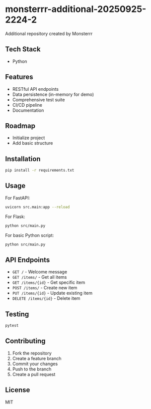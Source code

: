 # monsterrr-additional-20250925-2224-2

Additional repository created by Monsterrr

## Tech Stack
- Python

## Features
- RESTful API endpoints
- Data persistence (in-memory for demo)
- Comprehensive test suite
- CI/CD pipeline
- Documentation

## Roadmap
- Initialize project
- Add basic structure

## Installation

```bash
pip install -r requirements.txt
```

## Usage

For FastAPI:
```bash
uvicorn src.main:app --reload
```

For Flask:
```bash
python src/main.py
```

For basic Python script:
```bash
python src/main.py
```

## API Endpoints

- `GET /` - Welcome message
- `GET /items/` - Get all items
- `GET /items/{id}` - Get specific item
- `POST /items/` - Create new item
- `PUT /items/{id}` - Update existing item
- `DELETE /items/{id}` - Delete item

## Testing

```bash
pytest
```

## Contributing

1. Fork the repository
2. Create a feature branch
3. Commit your changes
4. Push to the branch
5. Create a pull request

## License

MIT
